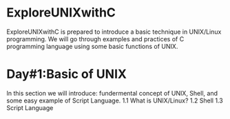 # ExploreUNIXwithC
ExploreUNIXwithC is prepared to introduce a basic technique in UNIX/Linux programming. We will go through examples and practices of C programming language using some basic functions of UNIX.

# Day#1:Basic of UNIX
In this section we will introduce: fundermental concept of UNIX, Shell, and some easy example of Script Language.
1.1 What is UNIX/Linux?
1.2 Shell
1.3 Script Language
